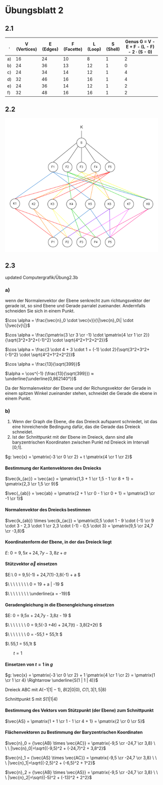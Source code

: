 # Übungsblatt 2

## 2.1

| .  | V (Vertices) | E (Edges) | F (Facette) | L (Loop) | S (Shell) | Genus G = V - E + F - (L - F) - 2 ∙ (S - 0) |
|----|--------------|-----------|-------------|----------|-----------|---------------------------------------------|
| a) | 16           | 24        | 10          | 8        | 1         | 2                                           |
| b) | 24           | 36        | 13          | 12       | 1         | 0                                           |
| c) | 24           | 34        | 14          | 12       | 1         | 4                                           |
| d) | 32           | 46        | 16          | 16       | 1         | 4                                           |
| e) | 24           | 36        | 14          | 12       | 1         | 2                                           |
| f) | 32           | 48        | 16          | 16       | 1         | 2                                           |

## 2.2

![lösung zu 2.2](./files/Übung2.2.drawio.png)

## 2.3

updated Computergrafik/Übung2.3b

### a)

wenn der Normalenvektor der Ebene senkrecht zum richtungsvektor der gerade ist, so sind Ebene und Gerade parralel zueinander. Andernfalls schneiden Sie sich in einem Punkt.

$\cos \alpha = \frac{\vec{n}_0 \cdot \vec{v}}{\|\vec{n}_0\| \cdot \|\vec{v}\|}$

$\cos \alpha = \frac{\pmatrix{3 \cr 3 \cr -1} \cdot \pmatrix{4 \cr 1 \cr 2}}{\sqrt{3^2+3^2+(-1)^2} \cdot \sqrt{4^2+1^2+2^2}}$

$\cos \alpha = \frac{3 \cdot 4 + 3 \cdot 1 + (-1) \cdot 2}{\sqrt{3^2+3^2+(-1)^2} \cdot \sqrt{4^2+1^2+2^2}}$

$\cos \alpha = \frac{13}{\sqrt{399}}$

$\alpha = \cos^{-1} (\frac{13}{\sqrt{399}}) ≈ \underline{\underline{0,862140°}}$

Da der Normalenvektor der Ebene und der Richungsvektor der Gerade in einem spitzen Winkel zueinander stehen, schneidet die Gerade die ebene in einem Punkt.

### b)

1. Wenn der Graph die Ebene, die das Dreieck aufspannt schniedet, ist das eine hinreichende Bedingung dafür, das die Gerade das Dreieck schneidet.
2. Ist der Schnittpunkt mit der Ebene im Dreieck, dann sind alle baryzentrischen Koordinaten zwischen Punkt nd Dreieck im Intervall [0;1].

$g: \vec{x} = \pmatrix{-3 \cr 0 \cr 2} + t \pmatrix{4 \cr 1 \cr 2}$

#### Bestimmung der Kantenvektoren des Dreiecks

$\vec{k_{ac}} = \vec{ac} = \pmatrix{1,3 + 1 \cr 1,5 - 1 \cr 8 + 1} = \pmatrix{2,3 \cr 1,5 \cr 9}$

$\vec{_{ab}} = \vec{ab} = \pmatrix{2 + 1 \cr 0 - 1 \cr 0 + 1} = \pmatrix{3 \cr -1 \cr 1}$

#### Normalenvektor des Dreiecks bestimmen

$\vec{k_{ab}} \times \vec{k_{ac}} = \pmatrix{0,5 \cdot 1 - 9 \cdot (-1) \cr 9 \cdot 3 - 2,3 \cdot 1 \cr 2,3 \cdot (-1) - 0,5 \cdot 3} = \pmatrix{9,5 \cr 24,7 \cr -3,8}$

#### Koordinatenform der Ebene, in der das Dreieck liegt

$E:\ 0 = 9,5x + 24,7y -3,8z + a$

#### Stützvektor $\vec{a}$ einsetzen

$E:\ 0 = 9,5(-1) + 24,7(1)-3,8(-1) + a $

$\ \ \ \ \ \ \ \ 0 = 19 + a | -19 $

$\ \ \ \ \ \ \ \ \underline{a = -19}$

#### Geradengleichung in die Ebenengleichung einsetzen

$E: 0 = 9,5x + 24,7y - 3,8z - 19 $

$\ \ \ \ \ \ \ 0 = 9,5(-3 +4t) + 24,7(t) - 3,8(2+2t) $

$\ \ \ \ \ \ \ 0 = -55,1 + 55,1t $

$\ 55,1 = 55,1t $

$\ \ \ \ \ \ \ t = 1$

#### Einsetzen von $t=1$ in $g$

$g: \vec{x} = \pmatrix{-3 \cr 0 \cr 2} + 1 \pmatrix{4 \cr 1 \cr 2} = \pmatrix{1 \cr 1 \cr 4} \Rightarrow \underline{S(1 | 1 | 4)}$

Dreieck ABC mit $A(-1|1|-1)$, $B(2|0|0)$, $C(1,3|1,5|8)$

Schnittpunkt S mit $S(1|1|4)$

#### Bestimmung des Vektors vom Stützpunkt (der Ebene) zum Schnittpunkt

$\vec{AS} = \pmatrix{1 + 1 \cr 1 - 1 \cr 4 + 1} = \pmatrix{2 \cr 0 \cr 5}$

#### Flächenvektoren zu Bestimmung der Baryzentrischen Koordinaten

$\vec{n}_0 = {\vec{AB} \times \vec{AC}} = \pmatrix{-9,5 \cr -24,7 \cr 3,8} \ \ \ |\vec{n}_0|=\sqrt{(-9,5)^2 + (-24,7)^2 + 3,8^2}$

$\vec{n}_1 = {\vec{AS} \times \vec{AC}} = \pmatrix{-9,5 \cr -24,7 \cr 3,8} \ \ \ |\vec{n}_1|=\sqrt{(-2,5)^2 + (-6,5)^2 + 1^2}$

$\vec{n}_2 = {\vec{AB} \times \vec{AS}} = \pmatrix{-9,5 \cr -24,7 \cr 3,8} \ \ \ |\vec{n}_2|=\sqrt{(-5)^2 + (-13)^2 + 2^2}$
